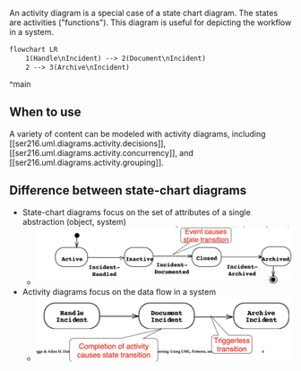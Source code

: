 
An activity diagram is a special case of a state chart diagram. The states are activities ("functions"). This diagram is useful for depicting the workflow in a system.
```mermaid
flowchart LR
    1(Handle\nIncident) --> 2(Document\nIncident)
    2 --> 3(Archive\nIncident)
```
^main
## When to use
A variety of content can be modeled with activity diagrams, including [[ser216.uml.diagrams.activity.decisions]], [[ser216.uml.diagrams.activity.concurrency]], and [[ser216.uml.diagrams.activity.grouping]].
## Difference between state-chart diagrams
- State-chart diagrams focus on the set of attributes of a single abstraction (object, system)
    - ![](/assets/images/2022-01-27-13-46-08.png)
- Activity diagrams focus on the data flow in a system
    - ![](/assets/images/2022-01-27-13-46-34.png)